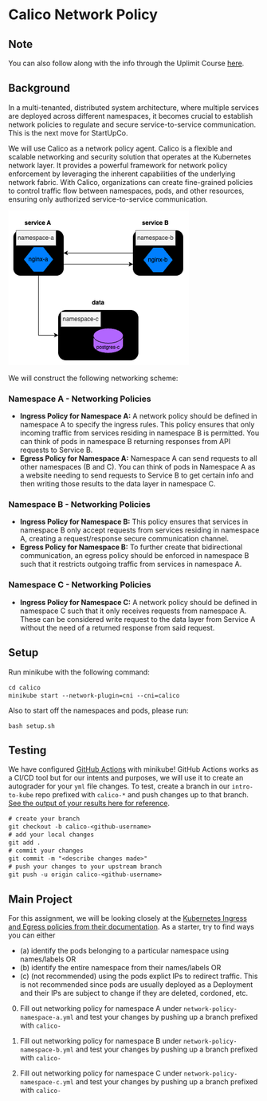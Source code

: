 # Calico Network Policy

## Note

You can also follow along with the info through the Uplimit Course [here](https://uplimit.com/course/kubernetes-managing-containers-at-scale/v2/enrollment/enrollment_clj4nmkr201xv12aw259t4xtw/module/module_clm32558009hs12bt38101z0x).

## Background

In a multi-tenanted, distributed system architecture, where multiple services are deployed across different namespaces, it becomes crucial to establish network policies to regulate and secure service-to-service communication. This is the next move for StartUpCo.

We will use Calico as a network policy agent. Calico is a flexible and scalable networking and security solution that operates at the Kubernetes network layer. It provides a powerful framework for network policy enforcement by leveraging the inherent capabilities of the underlying network fabric. With Calico, organizations can create fine-grained policies to control traffic flow between namespaces, pods, and other resources, ensuring only authorized service-to-service communication.

![Calico](./media/diagram.png)

We will construct the following networking scheme:

### Namespace A - Networking Policies
- **Ingress Policy for Namespace A:** A network policy should be defined in namespace A to specify the ingress rules. This policy ensures that only incoming traffic from services residing in namespace B is permitted. You can think of pods in namespace B returning responses from API requests to Service B. 
- **Egress Policy for Namespace A:** Namespace A can send requests to all other namespaces (B and C). You can think of pods in Namespace A as a website needing to send requests to Service B to get certain info and then writing those results to the data layer in namespace C.

### Namespace B - Networking Policies
- **Ingress Policy for Namespace B:** This policy ensures that services in namespace B only accept requests from services residing in namespace A, creating a request/response secure communication channel. 
- **Egress Policy for Namespace B:** To further create that bidirectional communication, an egress policy should be enforced in namespace B such that it restricts outgoing traffic from services in namespace A.

### Namespace C - Networking Policies
- **Ingress Policy for Namespace C:** A network policy should be defined in namespace C such that it only receives requests from namespace A. These can be considered write request to the data layer from Service A without the need of a returned response from said request.

## Setup

Run minikube with the following command:

```
cd calico
minikube start --network-plugin=cni --cni=calico
```

Also to start off the namespaces and pods, please run:

```
bash setup.sh
```

## Testing

We have configured [GitHub Actions](https://github.com/features/actions) with minikube! GitHub Actions works as a CI/CD tool but for our intents and purposes, we will use it to create an autograder for your `yml` file changes. To test, create a branch in our `intro-to-kube` repo prefixed with
`calico-*` and push changes up to that branch. [See the output of your results here for reference](https://github.com/abanuelo/intro-to-kube/actions/workflows/calico.yml).

```
# create your branch
git checkout -b calico-<github-username>
# add your local changes
git add .
# commit your changes
git commit -m "<describe changes made>"
# push your changes to your upstream branch
git push -u origin calico-<github-username>
```

## Main Project

For this assignment, we will be looking closely at the [Kubernetes Ingress and Egress policies from their documentation](https://kubernetes.io/docs/concepts/services-networking/network-policies/). As a starter, try to find ways you can either

- (a) identify the pods belonging to a particular namespace using names/labels OR
- (b) identify the entire namespace from their names/labels OR
- (c) (not recommended) using the pods explict IPs to redirect traffic. This is not recommended since pods are usually deployed as a Deployment and their IPs are subject to change if they are deleted, cordoned, etc.

0. Fill out networking policy for namespace A under `network-policy-namespace-a.yml` and test your changes by pushing up a branch prefixed with `calico-`

1. Fill out networking policy for namespace B under `network-policy-namespace-b.yml` and test your changes by pushing up a branch prefixed with `calico-`

2. Fill out networking policy for namespace C under `network-policy-namespace-c.yml` and test your changes by pushing up a branch prefixed with `calico-`

